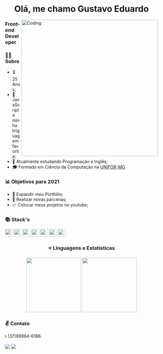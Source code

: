 <p align="left">
<h1 align ="center">Olá, me chamo Gustavo Eduardo</h1>
<img alt="Coding" src="https://c.tenor.com/wch_imF_RLUAAAAC/lofi.gif" align="right" height="450" align="right"/>
<h3> Front-end Developer</h3>



### 👨‍🦱  Sobre
- ⏳  25 Anos;
- :yellow_heart: JavaScript é minha linguagem favorita;
- 🌱 Atualmente estudando Programação e Inglês;
- 🎓 Formado em Ciência da Computação na [UNIFOR-MG](https://www.uniformg.edu.br/)

### 📊  Objetivos para 2021
   - 📂  Expandir meu Portfólio;
   - 🤝  Realizar novas parcerias;
   - 📈  Colocar meus projetos no youtube;
<p/>


### 📚  Stack's

<p align="left">
  <img src="https://img.shields.io/badge/javascript-F7DF1E.svg?&style=for-the-badge&logo=javascript&logoColor=white" height="25"/>
  <img src="https://img.shields.io/badge/VS%20Code-007ACC.svg?&style=for-the-badge&logo=visual-studio-code&logoColor=white" height="25"/>
  <img src ="https://img.shields.io/badge/node.js-87C111?style=for-the-badge&logo=node.js&logoColor=white" height="25"/>
  <img src="https://img.shields.io/badge/html-FC490B?&style=for-the-badge&logo=html5&logoColor=white" height="25"/>
  <img src="https://img.shields.io/badge/css-264DE4?style=for-the-badge&logo=css3&logoColor=white" height="25"/>
  <img src="https://img.shields.io/badge/git-F05033?style=for-the-badge&logo=git&logoColor=white" height="25"/>
  <img src="https://img.shields.io/badge/github-171516?style=for-the-badge&logo=github&logoColor=white" height="25"/>
</p>




 <h3 align="center">⭐  Linguagens e Estatísticas</h3>






 <p align="center"> 
<img height="180em" src="https://github-readme-stats-eight-theta.vercel.app/api?username=gustavoprogs&show_icons=true&theme=dracula&include_all_commits=true&count_private=true"/>
<img height="180em" src="https://github-readme-stats-eight-theta.vercel.app/api/top-langs/?username=gustavoprogs&layout=compact&langs_count=8&theme=dracula"/>
<p align="left">
   <h3>     ✌️ Contato    </h3>
   📞 (37)99864-6186.
  <div>
  <br>    
  <a href="https://www.linkedin.com/in/gustavo-eduardo-525052209/" target="_blank"><img src="https://img.shields.io/badge/-LinkedIn-%230077B5?style=for-the-badge&logo=linkedin&logoColor=white" target="_blank"></a>
  <a href="https://instagram.com/gusttavo_eduardo" target="_blank"><img src="https://img.shields.io/badge/-Instagram-%23E4405F?style=for-the-badge&logo=instagram&logoColor=white" target="_blank"></a>
</div><br/>
</p>









